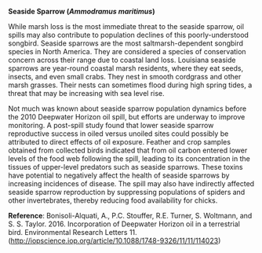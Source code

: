 **Seaside Sparrow (*Ammodramus maritimus*)**

While marsh loss is the most immediate threat to the seaside sparrow, oil spills may also contribute to population declines of this poorly-understood songbird. Seaside sparrows are the most saltmarsh-dependent songbird species in North America. They are considered a species of conservation concern across their range due to coastal land loss. Louisiana seaside sparrows are year-round coastal marsh residents, where they eat seeds, insects, and even small crabs. They nest in smooth cordgrass and other marsh grasses. Their nests can sometimes flood during high spring tides, a threat that may be increasing with sea level rise.

Not much was known about seaside sparrow population dynamics before the 2010 Deepwater Horizon oil spill, but efforts are underway to improve monitoring. A post-spill study found that lower seaside sparrow reproductive success in oiled versus unoiled sites could possibly be attributed to direct effects of oil exposure. Feather and crop samples obtained from collected birds indicated that from oil carbon entered lower levels of the food web following the spill, leading to its concentration in the tissues of upper-level predators such as seaside sparrows. These toxins have potential to negatively affect the health of seaside sparrows by increasing incidences of disease. The spill may also have indirectly affected seaside sparrow reproduction by suppressing populations of spiders and other invertebrates, thereby reducing food availability for chicks.

**Reference**: Bonisoli-Alquati, A., P.C. Stouffer, R.E. Turner, S. Woltmann, and S. S. Taylor. 2016. Incorporation of Deepwater Horizon oil in a terrestrial bird. Environmental Research Letters 11. (http://iopscience.iop.org/article/10.1088/1748-9326/11/11/114023)
